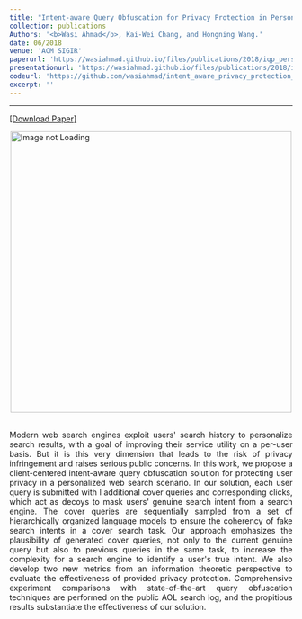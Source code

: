 ```yaml
---
title: "Intent-aware Query Obfuscation for Privacy Protection in Personalized Web Search"
collection: publications
Authors: '<b>Wasi Ahmad</b>, Kai-Wei Chang, and Hongning Wang.'
date: 06/2018
venue: 'ACM SIGIR'
paperurl: 'https://wasiahmad.github.io/files/publications/2018/iqp_personalized_web_search.pdf'
presentationurl: 'https://wasiahmad.github.io/files/publications/2018/iqp_presentation.pdf'
codeurl: 'https://github.com/wasiahmad/intent_aware_privacy_protection_in_pws'
excerpt: ''
---
```

---
<a href='https://wasiahmad.github.io/files/publications/2018/iqp_personalized_web_search.pdf' target="_blank">[Download Paper]</a>

<div style='display: flex; justify-content: center;'><img src='https://wasiahmad.github.io/files/publications/2018/IQP-1.png' 
alt='Image not Loading' style='height:500px;' align='middle'></div><br>

<p align="justify">
Modern web search engines exploit users' search history to personalize search results, with a goal of improving their service 
utility on a per-user basis. But it is this very dimension that leads to the risk of privacy infringement and raises serious 
public concerns. In this work, we propose a client-centered intent-aware query obfuscation solution for protecting user 
privacy in a personalized web search scenario. In our solution, each user query is submitted with l additional cover queries
and corresponding clicks, which act as decoys to mask users' genuine search intent from a search engine. The cover queries 
are sequentially sampled from a set of hierarchically organized language models to ensure the coherency of fake search intents 
in a cover search task. Our approach emphasizes the plausibility of generated cover queries, not only to the current genuine 
query but also to previous queries in the same task, to increase the complexity for a search engine to identify a user's true 
intent. We also develop two new metrics from an information theoretic perspective to evaluate the effectiveness of provided 
privacy protection. Comprehensive experiment comparisons with state-of-the-art query obfuscation techniques are performed on 
the public AOL search log, and the propitious results substantiate the effectiveness of our solution.
</p>
